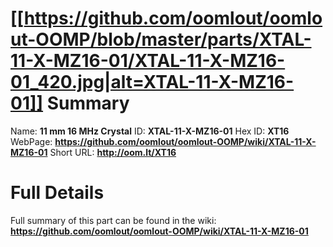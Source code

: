 
[[https://github.com/oomlout/oomlout-OOMP/blob/master/parts/XTAL-11-X-MZ16-01/XTAL-11-X-MZ16-01_420.jpg|alt=XTAL-11-X-MZ16-01]] 
Summary
=================

Name: __11 mm 16 MHz Crystal__
ID: __XTAL-11-X-MZ16-01__
Hex ID: __XT16__
WebPage: __https://github.com/oomlout/oomlout-OOMP/wiki/XTAL-11-X-MZ16-01__
Short URL: __http://oom.lt/XT16__

Full Details
==========================
Full summary of this part can be found in the wiki:   
__https://github.com/oomlout/oomlout-OOMP/wiki/XTAL-11-X-MZ16-01__   

